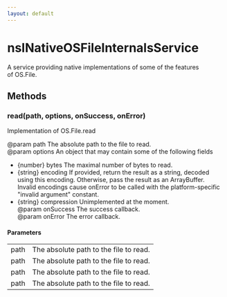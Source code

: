 ```yaml
---
layout: default
---
```


# nsINativeOSFileInternalsService #
  
A service providing native implementations of some of the features  
of OS.File.  
  

## Methods ##

### read(path, options, onSuccess, onError) ###
  
Implementation of OS.File.read  
  
@param path The absolute path to the file to read.  
@param options An object that may contain some of the following fields  
- {number} bytes The maximal number of bytes to read.  
- {string} encoding If provided, return the result as a string, decoded  
  using this encoding. Otherwise, pass the result as an ArrayBuffer.  
  Invalid encodings cause onError to be called with the platform-specific  
  "invalid argument" constant.  
- {string} compression Unimplemented at the moment.  
@param onSuccess The success callback.  
@param onError The error callback.  
  

#### Parameters ####

<table>

<tr>
<td>path</td>
<td>The absolute path to the file to read.  
</td>
</tr>

<tr>
<td>path</td>
<td>The absolute path to the file to read.  
</td>
</tr>

<tr>
<td>path</td>
<td>The absolute path to the file to read.  
</td>
</tr>

<tr>
<td>path</td>
<td>The absolute path to the file to read.  
</td>
</tr>

</table>
